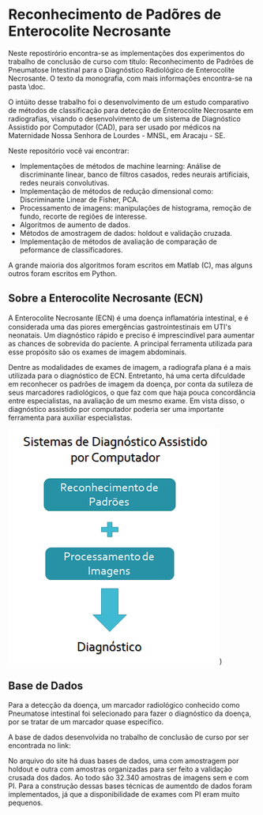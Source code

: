 # Reconhecimento de Padõres de Enterocolite Necrosante

Neste repostirório encontra-se as implementações dos experimentos do trabalho de conclusão de curso com título: Reconhecimento de Padrões de Pneumatose Intestinal para o Diagnóstico Radiológico de Enterocolite Necrosante. O texto da monografia, com mais informações encontra-se na pasta \doc. 

O intúito desse trabalho foi o desenvolvimento de um estudo comparativo de métodos de classificação para detecção de Enterocolite Necrosante em radiografias, visando o desenvolvimento de um sistema de Diagnóstico Assistido por Computador (CAD), para ser usado por médicos na Maternidade Nossa Senhora de Lourdes - MNSL, em Aracaju - SE.

Neste repositório você vai encontrar:

  - Implementações de métodos de machine learning: Análise de discriminante linear, banco de filtros casados, redes neurais artificiais, redes neurais convolutivas.
  - Implementação de métodos de redução dimensional como: Discriminante Linear de Fisher, PCA.
  - Processamento de imagens: manipulações de histograma, remoção de fundo, recorte de regiões de interesse.
  - Algoritmos de aumento de dados.
  - Métodos de amostragem de dados: holdout e validação cruzada.
  - Implementação de métodos de avaliação de comparação de peformance de classificadores.

A grande maioria dos algoritmos foram escritos em Matlab (C), mas alguns outros foram escritos em Python.
 
## Sobre a Enterocolite Necrosante (ECN)
A Enterocolite Necrosante (ECN) é uma doença inﬂamatória intestinal, e é considerada uma das piores emergências gastrointestinais em UTI's neonatais. Um diagnóstico rápido e preciso é imprescindível para aumentar as chances de sobrevida do paciente. A principal ferramenta utilizada para esse propósito são os exames de imagem abdominais.

Dentre as modalidades de exames de imagem, a radiografa plana é a mais utilizada para o diagnóstico de ECN. Entretanto, há uma certa difculdade em reconhecer os  padrões de imagem da doença, por conta da sutileza de seus marcadores radiológicos, o que faz com que haja pouca concordância entre especialistas, na avaliação de um mesmo exame. Em vista disso, o diagnóstico assistido por computador poderia ser uma importante ferramenta para auxiliar especialistas.

![Alt text](https://github.com/micaelleos/TCC_ECN_detection/blob/main/res/cad.png))

## Base de Dados
Para a detecção da doença, um marcador radiológico conhecido como Pneumatose intestinal foi selecionado para fazer o diagnóstico da doença, por se tratar de um marcador quase específico. 

A base de dados desenvolvida no trabalho de conclusão de curso por ser encontrada no link: 

No arquivo do site há duas bases de dados, uma com amostragem por holdout e outra com amostras organizadas para ser feito a validação crusada dos dados. Ao todo são 32.340 amostras de imagens sem e com PI. Para a construção dessas bases técnicas de aumentdo de dados foram implementados, já que a disponibilidade de exames com PI eram muito pequenos.
